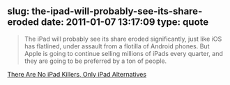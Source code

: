 slug: the-ipad-will-probably-see-its-share-eroded
date: 2011-01-07 13:17:09
type: quote
---

> The iPad will probably see its share eroded significantly, just like iOS has flatlined, under assault from a flotilla of Android phones. But Apple is going to continue selling millions of iPads every quarter, and they are going to be preferred by a ton of people.

[There Are No iPad Killers, Only iPad Alternatives](http://blog.louisgray.com/2011/01/there-are-no-ipad-killers-only-ipad.html)
